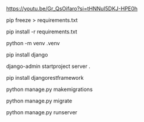 https://youtu.be/Gr_QsOifaro?si=tHNNuI5DKJ-HPE0h

pip freeze > requirements.txt

pip install -r requirements.txt


python -m venv .venv

pip install django

django-admin startproject server .

pip install djangorestframework

python manage.py makemigrations

python manage.py migrate

python manage.py runserver
